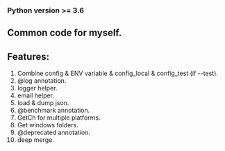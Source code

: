 ### Python version >= 3.6

## Common code for myself.

## Features:

1. Combine config & ENV variable & config_local & config_test (if --test).
1. @log annotation.
1. logger helper.
1. email helper.
1. load & dump json.
1. @benchmark annotation.
1. GetCh for multiple platforms.
1. Get windows folders.
1. @deprecated annotation.
1. deep merge.